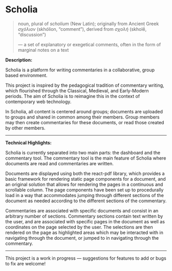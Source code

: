 # Scholia
> noun, plural of *scholium* (New Latin); originally from Ancient Greek *σχόλιον* (skhólion, “comment”), derived from *σχολή* (skholḗ, “discussion”)
> 
> — a set of explanatory or exegetical comments, often in the form of marginal notes on a text


**Description:** 

Scholia is a platform for writing commentaries in a collaborative, group based environment. 

This project is inspired by the pedagogical tradition of commentary writing, which flourished through the Classical, Medieval, and Early-Modern periods. The aim of Scholia is to reimagine this in the context of contemporary web technology. 

In Scholia, all content is centered around groups; documents are uploaded to groups and shared in common among their members. Group members may then create commentaries for these documents, or read those created by other members.

--- 

**Technical Highlights:**

Scholia is currently separated into two main parts: the dashboard and the commentary tool. The commentary tool is the main feature of Scholia where documents are read and commentaries are written. 

Documents are displayed using both the react-pdf library, which provides a basic framework for rendering static page components for a document, and an original solution that allows for rendering the pages in a continuous and scrollable column. The page components have been set up to procedurally load in a way that accommodates jumping through different sections of the document as needed according to the different sections of the commentary.

Commentaries are associated with specific documents and consist in an arbitrary number of sections. Commentary sections contain text written by the user, and are associated with specific pages in the document as well as coordinates on the page selected by the user. The selections are then rendered on the page as highlighted areas which may be interacted with in navigating through the document, or jumped to in navigating through the commentary. 

---

This project is a work in progress — suggestions for features to add or bugs to fix are welcome!
